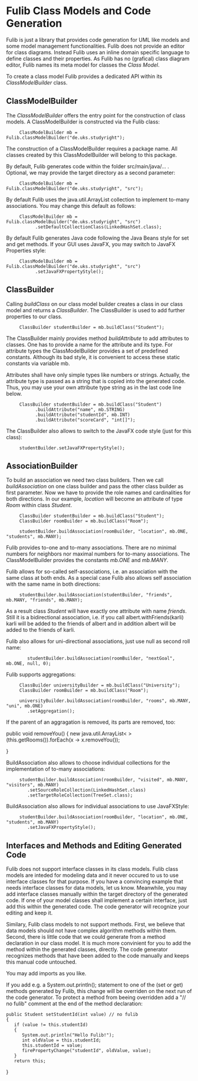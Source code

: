 # Fulib Class Models and Code Generation

Fulib is just a library that provides code generation for UML like
models and some model management functionalities. Fulib does not
provide an editor for class diagrams. Instead Fulib uses an inline
domain specific language to define classes and their properties.
As Fulib has no (grafical) class diagram editor, Fulib names its
meta model for classes the _Class Model_.

To create a class model Fulib provides a dedicated API within its
_ClassModelBuilder_ class.


## ClassModelBuilder

The _ClassModelBuilder_ offers the entry point for the construction of
class models. A ClassModelBuilder is constructed via the Fulib class:

<!-- insert_code_fragment: testClassModel4FulibDocu.classModelBuilder -->
         ClassModelBuilder mb = Fulib.classModelBuilder("de.uks.studyright");
<!-- end_code_fragment: -->

The construction of a ClassModelBuilder requires a package name. All
classes created by this ClassModelBuilder will belong to this package.

By default, Fulib generates code within the folder src/main/java/... .
Optional, we may provide the target directory as a second parameter:

<!-- insert_code_fragment: testClassModel4FulibDocu.classModelBuilderSrc -->
         ClassModelBuilder mb = Fulib.classModelBuilder("de.uks.studyright", "src");
<!-- end_code_fragment: -->

By default Fulib uses the java.util.ArrayList collection to implement to-many associations.
You may change this default as follows:

<!-- insert_code_fragment: testClassModel4FulibDocu.classModelBuildersetDefaultCollectionClass -->
         ClassModelBuilder mb = Fulib.classModelBuilder("de.uks.studyright", "src")
               .setDefaultCollectionClass(LinkedHashSet.class);
<!-- end_code_fragment: -->

By default Fulib generates Java code following the Java Beans style for set and get methods.
If your GUI uses JavaFX, you may switch to JavaFX Properties style:

<!-- insert_code_fragment: testClassModel4FulibDocu.classModelBuildersetJavaFXPropertyStyle -->
         ClassModelBuilder mb = Fulib.classModelBuilder("de.uks.studyright", "src")
               .setJavaFXPropertyStyle();
<!-- end_code_fragment: -->


## ClassBuilder

Calling _buildClass_ on our class model builder creates a class in our class model and
returns a _ClassBuilder_. The ClassBuilder is used to add further properties to our class.

<!-- insert_code_fragment: testClassModel4FulibDocu.buildClass -->
         ClassBuilder studentBuilder = mb.buildClass("Student");
<!-- end_code_fragment: -->

The ClassBuilder mainly provides method _buildAttribute_ to add attributes to classes. One
has to provide a name for the attribute and its type. For attribute types the ClassModelBuilder
provides a set of predefined constants. Although its bad style, it is convenient to access these
static constants via variable mb.

Attributes shall have only simple types
like numbers or strings. Actually, the attribute type is passed as a string that is copied
into the generated code. Thus, you may use your own attribute type string as in the last code
line below.

<!-- insert_code_fragment: testClassModel4FulibDocu.buildAttribute -->
         ClassBuilder studentBuilder = mb.buildClass("Student")
               .buildAttribute("name", mb.STRING)
               .buildAttribute("studentId", mb.INT)
               .buildAttribute("scoreCard", "int[]");
<!-- end_code_fragment: -->

The ClassBuilder also allows to switch to the JavaFX code style (just for this class):


<!-- insert_code_fragment: testClassModel4FulibDocu.studentBuilder.setJavaFXPropertyStyle -->
         studentBuilder.setJavaFXPropertyStyle();
<!-- end_code_fragment: -->


## AssociationBuilder

To build an association we need two class builders. Then we call _buildAssociation_ on one class
builder and pass the other class builder as first parameter. Now we have to provide the role names
and cardinalities for both directions. In our example, _location_ will become an attribute of type _Room_
within class _Student_.

<!-- insert_code_fragment: testClassModel4FulibDocu.buildAssociation -->
         ClassBuilder studentBuilder = mb.buildClass("Student");
         ClassBuilder roomBuilder = mb.buildClass("Room");

         studentBuilder.buildAssociation(roomBuilder, "location", mb.ONE, "students", mb.MANY);
<!-- end_code_fragment: -->

Fulib provides to-one and to-many associations. There are no minimal numbers for neighbors nor
maximal numbers for to-many associations. The ClassModelBuilder provides the constants _mb.ONE_ and
_mb.MANY_.

Fulib allows for so-called self-associations, i.e. an association with the same class at both ends.
As a special case Fulib also allows self association with the same name in both directions:

<!-- insert_code_fragment: testClassModel4FulibDocu.buildSelfAssociation -->
         studentBuilder.buildAssociation(studentBuilder, "friends", mb.MANY, "friends", mb.MANY);
<!-- end_code_fragment: -->

As a result class _Student_ will have exactly one attribute with name _friends_. Still it is a
bidirectional association, i.e. if you call albert.withFriends(karli) karli will be added to the
friends of albert and in addition albert will be added to the friends of karli.

Fulib also allows for uni-directional associations, just use null as second roll name:

<!-- insert_code_fragment: testClassModel4FulibDocu.buildUnidirectionalAssociation -->
            studentBuilder.buildAssociation(roomBuilder, "nextGoal", mb.ONE, null, 0);
<!-- end_code_fragment: -->

Fulib supports aggregations:

<!-- insert_code_fragment: testClassModel4FulibDocu.setAggregation -->
         ClassBuilder universityBuilder = mb.buildClass("University");
         ClassBuilder roomBuilder = mb.buildClass("Room");

         universityBuilder.buildAssociation(roomBuilder, "rooms", mb.MANY, "uni", mb.ONE)
            .setAggregation();
<!-- end_code_fragment: -->

If the parent of an aggragation is removed, its parts are removed, too:

<!-- insert_code_fragment: testClassModel4FulibDocu.removeYou -->
   public void removeYou()
   {
      new java.util.ArrayList< >(this.getRooms()).forEach(x -> x.removeYou());

   }
<!-- end_code_fragment: -->



BuildAssociation also allows to choose individual collections for the implementation of
to-many associations:

<!-- insert_code_fragment: testClassModel4FulibDocu.setSourceRoleCollection -->
         studentBuilder.buildAssociation(roomBuilder, "visited", mb.MANY, "visitors", mb.MANY)
            .setSourceRoleCollection(LinkedHashSet.class)
            .setTargetRoleCollection(TreeSet.class);
<!-- end_code_fragment: -->

BuildAssociation also allows for individual associations to use JavaFXStyle:

<!-- insert_code_fragment: testClassModel4FulibDocu.buildAssociation.JavaFXStyle -->
         studentBuilder.buildAssociation(roomBuilder, "location", mb.ONE, "students", mb.MANY)
            .setJavaFXPropertyStyle();
<!-- end_code_fragment: -->


## Interfaces and Methods and Editing Generated Code

Fulib does not support interface classes in its class models. Fulib class models are inteded for
modeling data and it never occured to us to use interface classes for that purpose.
If you have a convincing example that needs interface classes for data models, let us know.
Meanwhile, you may add interface classes manually within the target directory of the generated
code. If one of your model classes shall implement a certain interface, just add this within the
generated code. The code generator will recognize your editing and keep it.

Similary, Fulib class models to not support methods. First, we believe that data models
should not have complex algorithm methods within them. Second, there is little code that
we could generate from a method declaration in our class model. It is much more convinient
for you to add the method within the generated classes, directly. The code generator recognizes
methods that have been added to the code manually and keeps this manual code untouched.

You may add imports as you like.

If you add e.g. a System.out.println(); statement to one of the (set or get) methods generated
by Fulib, this change will be overriden on the next run of the code generator. To protect a method
from beeing overridden add a "// no fulib" comment at the end of the method declaration:

<!-- insert_code_fragment: testClassModel4FulibDocu.noFulib -->
    public Student setStudentId(int value) // no fulib
    {
       if (value != this.studentId)
       {
          System.out.println("Hello Fulib!");
          int oldValue = this.studentId;
          this.studentId = value;
          firePropertyChange("studentId", oldValue, value);
       }
       return this;
   }
<!-- end_code_fragment: -->


